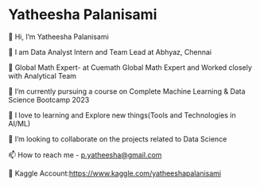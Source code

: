 # Yatheesha Palanisami
👋 Hi, I’m Yatheesha Palanisami

🌱 I am Data Analyst Intern and Team Lead at Abhyaz, Chennai

🌱 Global Math Expert- at Cuemath Global Math Expert and Worked closely with Analytical Team

🌱 I’m currently pursuing a course on Complete Machine Learning & Data Science Bootcamp 2023

💞️ I love to learning and Explore new things(Tools and Technologies in AI/ML)

💞️ I’m looking to collaborate on the projects related to Data Science

📫 How to reach me - p.yatheesha@gmail.com

💬 Kaggle Account:https://www.kaggle.com/yatheeshapalanisami

